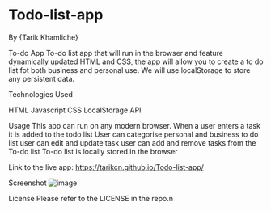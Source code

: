 # Todo-list-app

By {Tarik Khamliche}

To-do App
To-do list app that will run in the browser and feature dynamically updated HTML and CSS, the app will allow you to create a to do list fot both business and personal use. We will use localStorage to store any persistent data.

Technologies Used

HTML
Javascript
CSS
LocalStorage API

Usage
This app can run on any modern browser.
When a user enters a task it is added to the todo list
User can categorise personal and business to do list
user can edit and update task
user can add and remove tasks from the To-do list
To-do list is locally stored in the browser

Link to the live app:
https://tarikcn.github.io/Todo-list-app/

Screenshot
![image](https://user-images.githubusercontent.com/115656280/211807991-c071dfc6-13ea-4d26-918a-a41f1c58b92e.png)


License
Please refer to the LICENSE in the repo.n

